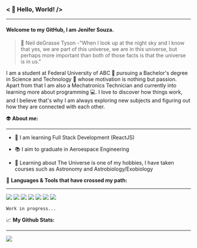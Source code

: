 ###  < :wave: Hello, World! />
------------
#### Welcome to my GitHub, I am Jenifer Souza.


> :milky_way:  Neil deGrasse Tyson -"When I look up at the night sky and I know that yes, we are part of this universe, we are in this universe, but perhaps more important than both of those facts is that the universe is in us."

I am a student at  Federal University of ABC :office: pursuing a Bachelor's degree in Science and Technology :microscope: whose motivation is nothing but passion. Apart from that I am also a Mechatronics Technician and currently into learning more about programming :computer:. I love to discover how things work, and I believe that's why I am always exploring new subjects and figuring out how they are connected with each other.


:alien:  **About me:**

------------

- :seedling:   I am learning Full Stack Development (ReactJS)

- :books: I aim to graduate in Aeroespace Engineering

- :telescope: Learning about The Universe is one of my hobbies, I have taken courses such as Astronomy and Astrobiology/Exobiology


:wrench: **Languages & Tools that have crossed my path:**

------------
![](https://img.shields.io/badge/Python-14354C?style=for-the-badge&logo=python&logoColor=white) 
![](https://img.shields.io/badge/HTML5-E34F26?style=for-the-badge&logo=html5&logoColor=white) 
![](https://img.shields.io/badge/CSS3-1572B6?style=for-the-badge&logo=css3&logoColor=white) 
![](https://img.shields.io/badge/JavaScript-F7DF1E?style=for-the-badge&logo=javascript&logoColor=black) 
![](https://img.shields.io/badge/Kotlin-0095D5?&style=for-the-badge&logo=kotlin&logoColor=white) 
![](https://img.shields.io/badge/Git-F05032?style=for-the-badge&logo=git&logoColor=white) ![](https://img.shields.io/badge/-ReactJs-61DAFB?&style=for-the-badge&logo=react&logoColor=black)



`Work in progress...`

:chart_with_upwards_trend:  **My Github Stats:**

------------

<img align="center" src="https://github-readme-stats.vercel.app/api/top-langs/?username=jeniferss&theme=radical" />
